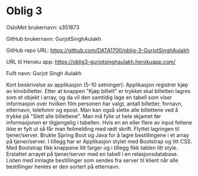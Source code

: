 Oblig 3
=======
OsloMet brukernavn: s351873

GitHub brukernavn: GurjotSinghAulakh

GitHub repo URL: https://github.com/DATA1700/oblig-3-GurjotSinghAulakh

URL til Heroku app: https://oblig3-gurjotsinghaulakh.herokuapp.com/

Fullt navn: Gurjot Singh Aulakh

Kort beskrivelse av applikasjon (5–10 setninger): Applikasjon registrer kjøp av kinobilletter. Etter at knappen "Kjøp 
billett" er trykket skal billetten lagres som et objekt i array, og da vil den samtidig lage en tabell som viser 
informasjon over hvilken film personen har valgt, antall billetter, fornavn, etternavn, telefonnr og epost. Man kan 
også slette alle billettene ved å trykke på "Slett alle billettene". Man må fylle ut hele skjamet før informasjonen 
er tilgjengelig i tabellen. Hvis en en eller flere av input feltene ikke er fylt ut så får man feilmelding med rødt 
skrift. Flyttet lagringen til tjener/server. Brukte Spring Boot og Java for å lagre bestillingene i et array på 
tjener/server. I tillegg har er Applikasjon stylet med Bootstrap og litt CSS. Med Bootstrap fikk knappene litt farger 
og i tillegg fikk tablen litt style. Erstattet arrayet på tjener/server med en tabell i en relasjonsdatabase. Listen 
med innlagte bestillinger som sendes fra server til klient når alle bestillinger hentes er den sortert på etternavn. 
